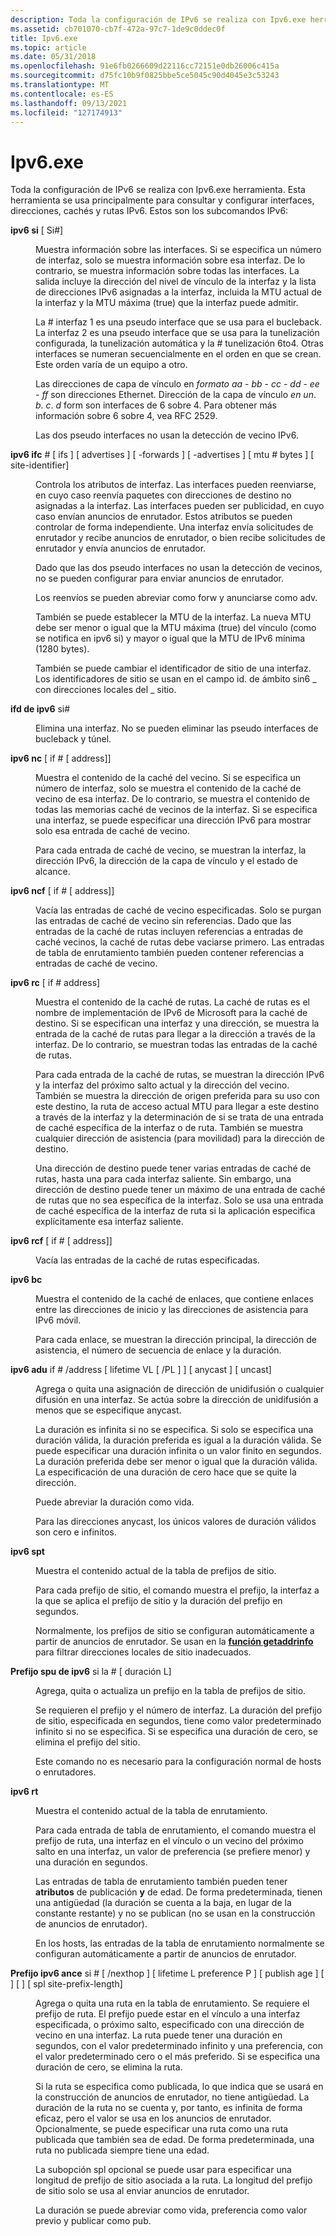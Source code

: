 ```yaml
---
description: Toda la configuración de IPv6 se realiza con Ipv6.exe herramienta.
ms.assetid: cb701070-cb7f-472a-97c7-1de9c0ddec0f
title: Ipv6.exe
ms.topic: article
ms.date: 05/31/2018
ms.openlocfilehash: 91e6fb0266609d22116cc72151e0db26006c415a
ms.sourcegitcommit: d75fc10b9f0825bbe5ce5045c90d4045e3c53243
ms.translationtype: MT
ms.contentlocale: es-ES
ms.lasthandoff: 09/13/2021
ms.locfileid: "127174913"
---
```

# <a name="ipv6exe"></a>Ipv6.exe

Toda la configuración de IPv6 se realiza con Ipv6.exe herramienta. Esta herramienta se usa principalmente para consultar y configurar interfaces, direcciones, cachés y rutas IPv6. Estos son los subcomandos IPv6:

<dl> <dt>

<span id="ipv6_if__if__"></span><span id="IPV6_IF__IF__"></span>**ipv6 si** \[ Si\#\]
</dt> <dd>

Muestra información sobre las interfaces. Si se especifica un número de interfaz, solo se muestra información sobre esa interfaz. De lo contrario, se muestra información sobre todas las interfaces. La salida incluye la dirección del nivel de vínculo de la interfaz y la lista de direcciones IPv6 asignadas a la interfaz, incluida la MTU actual de la interfaz y la MTU máxima (true) que la interfaz puede admitir.

La \# interfaz 1 es una pseudo interface que se usa para el bucleback. La interfaz 2 es una pseudo interface que se usa para la tunelización configurada, la tunelización automática y la \# tunelización 6to4. Otras interfaces se numeran secuencialmente en el orden en que se crean. Este orden varía de un equipo a otro.

Las direcciones de capa de vínculo en *formato aa* - *bb* - *cc* - *dd* - *ee* - *ff* son direcciones Ethernet. Dirección de la capa de vínculo *en un*. *b*. *c*. *d* form son interfaces de 6 sobre 4. Para obtener más información sobre 6 sobre 4, vea RFC 2529.

Las dos pseudo interfaces no usan la detección de vecino IPv6.

</dd> <dt>

<span id="ipv6_ifc_if___forwards___advertises___-forwards___-advertises___mtu__bytes___site_site-identifier_"></span><span id="IPV6_IFC_IF___FORWARDS___ADVERTISES___-FORWARDS___-ADVERTISES___MTU__BYTES___SITE_SITE-IDENTIFIER_"></span>**ipv6 ifc** \# \[ ifs \] \[ advertises \] \[ -forwards \] \[ -advertises \] \[ mtu \# bytes \] \[ site-identifier\]
</dt> <dd>

Controla los atributos de interfaz. Las interfaces pueden reenviarse, en cuyo caso reenvía paquetes con direcciones de destino no asignadas a la interfaz. Las interfaces pueden ser publicidad, en cuyo caso envían anuncios de enrutador. Estos atributos se pueden controlar de forma independiente. Una interfaz envía solicitudes de enrutador y recibe anuncios de enrutador, o bien recibe solicitudes de enrutador y envía anuncios de enrutador.

Dado que las dos pseudo interfaces no usan la detección de vecinos, no se pueden configurar para enviar anuncios de enrutador.

Los reenvíos se pueden abreviar como forw y anunciarse como adv.

También se puede establecer la MTU de la interfaz. La nueva MTU debe ser menor o igual que la MTU máxima (true) del vínculo (como se notifica en ipv6 si) y mayor o igual que la MTU de IPv6 mínima (1280 bytes).

También se puede cambiar el identificador de sitio de una interfaz. Los identificadores de sitio se usan en el campo id. de ámbito sin6 \_ con direcciones locales del \_ sitio.

</dd> <dt>

<span id="ipv6_ifd_if_"></span><span id="IPV6_IFD_IF_"></span>**ifd de ipv6** si\#
</dt> <dd>

Elimina una interfaz. No se pueden eliminar las pseudo interfaces de bucleback y túnel.

</dd> <dt>

<span id="ipv6_nc__if___address__"></span><span id="IPV6_NC__IF___ADDRESS__"></span>**ipv6 nc** \[ if \# \[ address\]\]
</dt> <dd>

Muestra el contenido de la caché del vecino. Si se especifica un número de interfaz, solo se muestra el contenido de la caché de vecino de esa interfaz. De lo contrario, se muestra el contenido de todas las memorias caché de vecinos de la interfaz. Si se especifica una interfaz, se puede especificar una dirección IPv6 para mostrar solo esa entrada de caché de vecino.

Para cada entrada de caché de vecino, se muestran la interfaz, la dirección IPv6, la dirección de la capa de vínculo y el estado de alcance.

</dd> <dt>

<span id="ipv6_ncf__if___address__"></span><span id="IPV6_NCF__IF___ADDRESS__"></span>**ipv6 ncf** \[ if \# \[ address\]\]
</dt> <dd>

Vacía las entradas de caché de vecino especificadas. Solo se purgan las entradas de caché de vecino sin referencias. Dado que las entradas de la caché de rutas incluyen referencias a entradas de caché vecinos, la caché de rutas debe vaciarse primero. Las entradas de tabla de enrutamiento también pueden contener referencias a entradas de caché de vecino.

</dd> <dt>

<span id="ipv6_rc__if__address_"></span><span id="IPV6_RC__IF__ADDRESS_"></span>**ipv6 rc** \[ if \# address\]
</dt> <dd>

Muestra el contenido de la caché de rutas. La caché de rutas es el nombre de implementación de IPv6 de Microsoft para la caché de destino. Si se especifican una interfaz y una dirección, se muestra la entrada de la caché de rutas para llegar a la dirección a través de la interfaz. De lo contrario, se muestran todas las entradas de la caché de rutas.

Para cada entrada de la caché de rutas, se muestran la dirección IPv6 y la interfaz del próximo salto actual y la dirección del vecino. También se muestra la dirección de origen preferida para su uso con este destino, la ruta de acceso actual MTU para llegar a este destino a través de la interfaz y la determinación de si se trata de una entrada de caché específica de la interfaz o de ruta. También se muestra cualquier dirección de asistencia (para movilidad) para la dirección de destino.

Una dirección de destino puede tener varias entradas de caché de rutas, hasta una para cada interfaz saliente. Sin embargo, una dirección de destino puede tener un máximo de una entrada de caché de rutas que no sea específica de la interfaz. Solo se usa una entrada de caché específica de la interfaz de ruta si la aplicación especifica explícitamente esa interfaz saliente.

</dd> <dt>

<span id="ipv6_rcf__if___address__"></span><span id="IPV6_RCF__IF___ADDRESS__"></span>**ipv6 rcf** \[ if \# \[ address\]\]
</dt> <dd>

Vacía las entradas de la caché de rutas especificadas.

</dd> <dt>

<span id="ipv6_bc"></span><span id="IPV6_BC"></span>**ipv6 bc**
</dt> <dd>

Muestra el contenido de la caché de enlaces, que contiene enlaces entre las direcciones de inicio y las direcciones de asistencia para IPv6 móvil.

Para cada enlace, se muestran la dirección principal, la dirección de asistencia, el número de secuencia de enlace y la duración.

</dd> <dt>

<span id="ipv6_adu_if__address__lifetime_VL__PL____anycast___unicast_"></span><span id="ipv6_adu_if__address__lifetime_vl__pl____anycast___unicast_"></span><span id="IPV6_ADU_IF__ADDRESS__LIFETIME_VL__PL____ANYCAST___UNICAST_"></span>**ipv6 adu** if \# /address \[ lifetime VL \[ /PL \] \] \[ anycast \] \[ uncast\]
</dt> <dd>

Agrega o quita una asignación de dirección de unidifusión o cualquier difusión en una interfaz. Se actúa sobre la dirección de unidifusión a menos que se especifique anycast.

La duración es infinita si no se especifica. Si solo se especifica una duración válida, la duración preferida es igual a la duración válida. Se puede especificar una duración infinita o un valor finito en segundos. La duración preferida debe ser menor o igual que la duración válida. La especificación de una duración de cero hace que se quite la dirección.

Puede abreviar la duración como vida.

Para las direcciones anycast, los únicos valores de duración válidos son cero e infinitos.

</dd> <dt>

<span id="ipv6_spt"></span><span id="IPV6_SPT"></span>**ipv6 spt**
</dt> <dd>

Muestra el contenido actual de la tabla de prefijos de sitio.

Para cada prefijo de sitio, el comando muestra el prefijo, la interfaz a la que se aplica el prefijo de sitio y la duración del prefijo en segundos.

Normalmente, los prefijos de sitio se configuran automáticamente a partir de anuncios de enrutador. Se usan en la [**función getaddrinfo**](/windows/desktop/api/Ws2tcpip/nf-ws2tcpip-getaddrinfo) para filtrar direcciones locales de sitio inadecuados.

</dd> <dt>

<span id="ipv6_spu_prefix_if___lifetime_L_"></span><span id="ipv6_spu_prefix_if___lifetime_l_"></span><span id="IPV6_SPU_PREFIX_IF___LIFETIME_L_"></span>**Prefijo spu de ipv6** si la \# \[ duración L\]
</dt> <dd>

Agrega, quita o actualiza un prefijo en la tabla de prefijos de sitio.

Se requieren el prefijo y el número de interfaz. La duración del prefijo de sitio, especificada en segundos, tiene como valor predeterminado infinito si no se especifica. Si se especifica una duración de cero, se elimina el prefijo del sitio.

Este comando no es necesario para la configuración normal de hosts o enrutadores.

</dd> <dt>

<span id="ipv6_rt"></span><span id="IPV6_RT"></span>**ipv6 rt**
</dt> <dd>

Muestra el contenido actual de la tabla de enrutamiento.

Para cada entrada de tabla de enrutamiento, el comando muestra el prefijo de ruta, una interfaz en el vínculo o un vecino del próximo salto en una interfaz, un valor de preferencia (se prefiere menor) y una duración en segundos.

Las entradas de tabla de enrutamiento también pueden tener **atributos** de publicación **y** de edad. De forma predeterminada, tienen una antigüedad (la duración se cuenta a la baja, en lugar de la constante restante) y no se publican (no se usan en la construcción de anuncios de enrutador).

En los hosts, las entradas de la tabla de enrutamiento normalmente se configuran automáticamente a partir de anuncios de enrutador.

</dd> <dt>

<span id="ipv6_rtu_prefix_if___nexthop___lifetime_L___preference_P___publish___age___spl_site-prefix-length_"></span><span id="ipv6_rtu_prefix_if___nexthop___lifetime_l___preference_p___publish___age___spl_site-prefix-length_"></span><span id="IPV6_RTU_PREFIX_IF___NEXTHOP___LIFETIME_L___PREFERENCE_P___PUBLISH___AGE___SPL_SITE-PREFIX-LENGTH_"></span>**Prefijo ipv6 ance** si \# \[ /nexthop \] \[ lifetime L preference P \] \[ publish age \] \[ \] \[ \] \[ spl site-prefix-length\]
</dt> <dd>

Agrega o quita una ruta en la tabla de enrutamiento. Se requiere el prefijo de ruta. El prefijo puede estar en el vínculo a una interfaz especificada, o próximo salto, especificado con una dirección de vecino en una interfaz. La ruta puede tener una duración en segundos, con el valor predeterminado infinito y una preferencia, con el valor predeterminado cero o el más preferido. Si se especifica una duración de cero, se elimina la ruta.

Si la ruta se especifica como publicada, lo que indica que se usará en la construcción de anuncios de enrutador, no tiene antigüedad. La duración de la ruta no se cuenta y, por tanto, es infinita de forma eficaz, pero el valor se usa en los anuncios de enrutador. Opcionalmente, se puede especificar una ruta como una ruta publicada que también sea de edad. De forma predeterminada, una ruta no publicada siempre tiene una edad.

La subopción spl opcional se puede usar para especificar una longitud de prefijo de sitio asociada a la ruta. La longitud del prefijo de sitio solo se usa al enviar anuncios de enrutador.

La duración se puede abreviar como vida, preferencia como valor previo y publicar como pub.

</dd> </dl>

 

 



